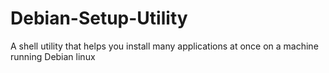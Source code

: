 # Debian-Setup-Utility
A shell utility that helps you install many applications at once on a machine running Debian linux
